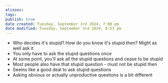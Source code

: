 ```yaml
---
aliases: 
tags: 
publish: true
date created: Tuesday, September 3rd 2024, 7:00 pm
date modified: Tuesday, September 3rd 2024, 8:53 pm
---
```



- Who decides it's stupid? How do you know it's stupid then? Might as well ask it
- You only have to ask the stupid questions once
- At some point, you'll ask all the stupid questions and cease to be stupid
- Most people also have that stupid question - must not be stupid then
- Seems like a good deal to ask stupid questions
- Asking obvious or actually unproductive questions is a bit different